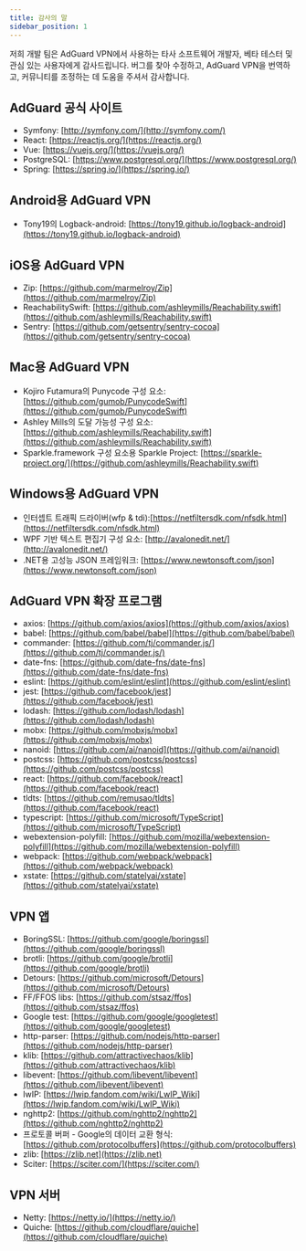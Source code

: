 ```yaml
---
title: 감사의 말
sidebar_position: 1
---
```


저희 개발 팀은 AdGuard VPN에서 사용하는 타사 소프트웨어 개발자, 베타 테스터 및 관심 있는 사용자에게 감사드립니다. 버그를 찾아 수정하고, AdGuard VPN을 번역하고, 커뮤니티를 조정하는 데 도움을 주셔서 감사합니다.

## AdGuard 공식 사이트

- Symfony: [http://symfony.com/](http://symfony.com/)
- React: [https://reactjs.org/](https://reactjs.org/)
- Vue: [https://vuejs.org/](https://vuejs.org/)
- PostgreSQL: [https://www.postgresql.org/](https://www.postgresql.org/)
- Spring: [https://spring.io/](https://spring.io/)

## Android용 AdGuard VPN

- Tony19의 Logback-android: [https://tony19.github.io/logback-android](https://tony19.github.io/logback-android)

## iOS용 AdGuard VPN

- Zip: [https://github.com/marmelroy/Zip](https://github.com/marmelroy/Zip)
- ReachabilitySwift: [https://github.com/ashleymills/Reachability.swift](https://github.com/ashleymills/Reachability.swift)
- Sentry: [https://github.com/getsentry/sentry-cocoa](https://github.com/getsentry/sentry-cocoa)

## Mac용 AdGuard VPN

- Kojiro Futamura의 Punycode 구성 요소: [https://github.com/gumob/PunycodeSwift](https://github.com/gumob/PunycodeSwift)
- Ashley Mills의 도달 가능성 구성 요소: [https://github.com/ashleymills/Reachability.swift](https://github.com/ashleymills/Reachability.swift)
- Sparkle.framework 구성 요소용 Sparkle Project: [https://sparkle-project.org/](https://github.com/ashleymills/Reachability.swift)

## Windows용 AdGuard VPN

- 인터셉트 트래픽 드라이버(wfp & tdi):[https://netfiltersdk.com/nfsdk.html](https://netfiltersdk.com/nfsdk.html)
- WPF 기반 텍스트 편집기 구성 요소: [http://avalonedit.net/](http://avalonedit.net/)
- .NET용 고성능 JSON 프레임워크: [https://www.newtonsoft.com/json](https://www.newtonsoft.com/json)

## AdGuard VPN 확장 프로그램

- axios: [https://github.com/axios/axios](https://github.com/axios/axios)
- babel: [https://github.com/babel/babel](https://github.com/babel/babel)
- commander: [https://github.com/tj/commander.js/](https://github.com/tj/commander.js/)
- date-fns: [https://github.com/date-fns/date-fns](https://github.com/date-fns/date-fns)
- eslint: [https://github.com/eslint/eslint](https://github.com/eslint/eslint)
- jest: [https://github.com/facebook/jest](https://github.com/facebook/jest)
- lodash: [https://github.com/lodash/lodash](https://github.com/lodash/lodash)
- mobx: [https://github.com/mobxjs/mobx](https://github.com/mobxjs/mobx)
- nanoid: [https://github.com/ai/nanoid](https://github.com/ai/nanoid)
- postcss: [https://github.com/postcss/postcss](https://github.com/postcss/postcss)
- react: [https://github.com/facebook/react](https://github.com/facebook/react)
- tldts: [https://github.com/remusao/tldts](https://github.com/facebook/react)
- typescript: [https://github.com/microsoft/TypeScript](https://github.com/microsoft/TypeScript)
- webextension-polyfill: [https://github.com/mozilla/webextension-polyfill](https://github.com/mozilla/webextension-polyfill)
- webpack: [https://github.com/webpack/webpack](https://github.com/webpack/webpack)
- xstate: [https://github.com/statelyai/xstate](https://github.com/statelyai/xstate)

## VPN 앱

- BoringSSL: [https://github.com/google/boringssl](https://github.com/google/boringssl)
- brotli: [https://github.com/google/brotli](https://github.com/google/brotli)
- Detours: [https://github.com/microsoft/Detours](https://github.com/microsoft/Detours)
- FF/FFOS libs: [https://github.com/stsaz/ffos](https://github.com/stsaz/ffos)
- Google test: [https://github.com/google/googletest](https://github.com/google/googletest)
- http-parser: [https://github.com/nodejs/http-parser](https://github.com/nodejs/http-parser)
- klib: [https://github.com/attractivechaos/klib](https://github.com/attractivechaos/klib)
- libevent: [https://github.com/libevent/libevent](https://github.com/libevent/libevent)
- lwIP: [https://lwip.fandom.com/wiki/LwIP_Wiki](https://lwip.fandom.com/wiki/LwIP_Wiki)
- nghttp2: [https://github.com/nghttp2/nghttp2](https://github.com/nghttp2/nghttp2)
- 프로토콜 버퍼 - Google의 데이터 교환 형식: [https://github.com/protocolbuffers](https://github.com/protocolbuffers)
- zlib: [https://zlib.net](https://zlib.net)
- Sciter: [https://sciter.com/](https://sciter.com/)

## VPN 서버

- Netty: [https://netty.io/](https://netty.io/)
- Quiche: [https://github.com/cloudflare/quiche](https://github.com/cloudflare/quiche)
